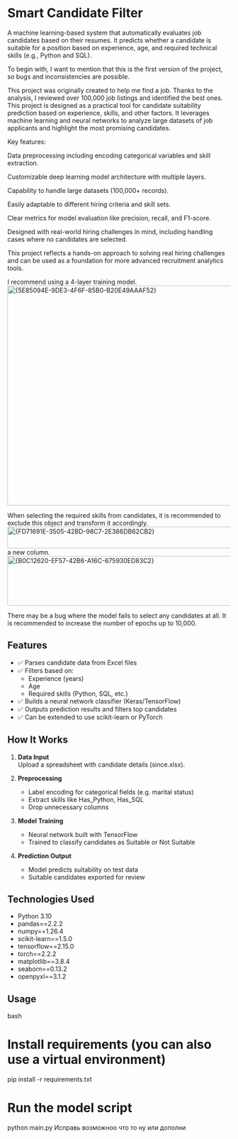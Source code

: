 # Smart Candidate Filter

A machine learning-based system that automatically evaluates job candidates based on their resumes. It predicts whether a candidate is suitable for a position based on experience, age, and required technical skills (e.g., Python and SQL).

To begin with, I want to mention that this is the first version of the project, so bugs and inconsistencies are possible.

This project was originally created to help me find a job.
Thanks to the analysis, I reviewed over 100,000 job listings and identified the best ones.
This project is designed as a practical tool for candidate suitability prediction based on experience, skills, and other factors. It leverages machine learning and neural networks to analyze large datasets of job applicants and highlight the most promising candidates.

Key features:

Data preprocessing including encoding categorical variables and skill extraction.

Customizable deep learning model architecture with multiple layers.

Capability to handle large datasets (100,000+ records).

Easily adaptable to different hiring criteria and skill sets.

Clear metrics for model evaluation like precision, recall, and F1-score.

Designed with real-world hiring challenges in mind, including handling cases where no candidates are selected.

This project reflects a hands-on approach to solving real hiring challenges and can be used as a foundation for more advanced recruitment analytics tools.



I recommend using a 4-layer training model.
<img width="1712" height="496" alt="{5E85094E-9DE3-4F6F-85B0-B20E49AAAF52}" src="https://github.com/user-attachments/assets/06df65bb-7dd3-4490-ba1f-7ff08e929efb" />

When selecting the required skills from candidates, it is recommended to exclude this object and transform it accordingly.
<img width="839" height="49" alt="{FD71691E-3505-42BD-98C7-2E386DB62CB2}" src="https://github.com/user-attachments/assets/7cf1bb12-5b0e-4d14-9c9b-e84f80a58cac" />
a new column.
<img width="1093" height="112" alt="{B0C12620-EF57-42B6-A16C-675930ED83C2}" src="https://github.com/user-attachments/assets/3af1e26c-830b-4e95-9840-dbdc08c59c5f" />

There may be a bug where the model fails to select any candidates at all.
It is recommended to increase the number of epochs up to 10,000.


## Features

- ✅ Parses candidate data from Excel files
- ✅ Filters based on:
  - Experience (years)
  - Age
  - Required skills (Python, SQL, etc.)
- ✅ Builds a neural network classifier (Keras/TensorFlow)
- ✅ Outputs prediction results and filters top candidates
- ✅ Can be extended to use scikit-learn or PyTorch

## How It Works

1. **Data Input**  
   Upload a spreadsheet with candidate details (since.xlsx).

2. **Preprocessing**  
   - Label encoding for categorical fields (e.g. marital status)
   - Extract skills like Has_Python, Has_SQL
   - Drop unnecessary columns

3. **Model Training**  
   - Neural network built with TensorFlow
   - Trained to classify candidates as Suitable or Not Suitable

4. **Prediction Output**  
   - Model predicts suitability on test data
   - Suitable candidates exported for review

## Technologies Used

- Python 3.10  
- pandas==2.2.2  
- numpy==1.26.4  
- scikit-learn==1.5.0  
- tensorflow==2.15.0  
- torch==2.2.2  
- matplotlib==3.8.4  
- seaborn==0.13.2  
- openpyxl==3.1.2  
## Usage

bash
# Install requirements (you can also use a virtual environment)
pip install -r requirements.txt

# Run the model script
python main.py
Исправь возможноо что то ну или дополни
